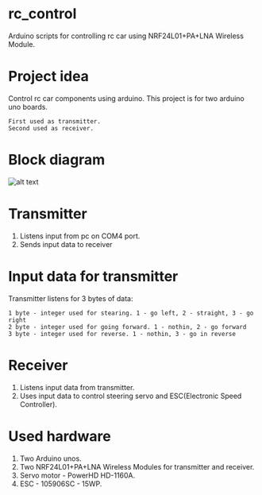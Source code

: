 # rc_control
  Arduino scripts for controlling rc car using NRF24L01+PA+LNA Wireless Module.

# Project idea
  Control rc car components using arduino. This project is for two arduino uno boards.
  
    First used as transmitter.
    Second used as receiver.
# Block diagram
![alt text](https://github.com/MrBenedict/rc_control/blob/main/rc.jpg)
# Transmitter
  1. Listens input from pc on COM4 port.
  2. Sends input data to receiver

# Input data for transmitter
  Transmitter listens for 3 bytes of data:

    1 byte - integer used for stearing. 1 - go left, 2 - straight, 3 - go right
    2 byte - integer used for going forward. 1 - nothin, 2 - go forward
    3 byte - integer used for reverse. 1 - nothin, 3 - go in reverse
  
# Receiver
  1. Listens input data from transmitter.
  2. Uses input data to control steering servo and ESC(Electronic Speed Controller).

# Used hardware
  1. Two Arduino unos.
  2. Two NRF24L01+PA+LNA Wireless Modules for transmitter and receiver.
  3. Servo motor - PowerHD HD-1160A.
  4. ESC - 105906SC - 15WP.


